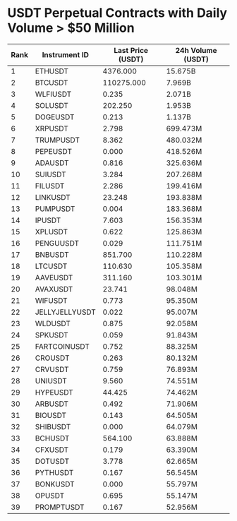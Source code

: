 # USDT Perpetual Contracts with Daily Volume > $50 Million

| Rank | Instrument ID | Last Price (USDT) | 24h Volume (USDT) |
|------|---------------|-------------------|-------------------|
| 1 | ETHUSDT | 4376.000 | 15.675B |
| 2 | BTCUSDT | 110275.000 | 7.969B |
| 3 | WLFIUSDT | 0.235 | 2.071B |
| 4 | SOLUSDT | 202.250 | 1.953B |
| 5 | DOGEUSDT | 0.213 | 1.137B |
| 6 | XRPUSDT | 2.798 | 699.473M |
| 7 | TRUMPUSDT | 8.362 | 480.032M |
| 8 | PEPEUSDT | 0.000 | 418.526M |
| 9 | ADAUSDT | 0.816 | 325.636M |
| 10 | SUIUSDT | 3.284 | 207.268M |
| 11 | FILUSDT | 2.286 | 199.416M |
| 12 | LINKUSDT | 23.248 | 193.838M |
| 13 | PUMPUSDT | 0.004 | 183.368M |
| 14 | IPUSDT | 7.603 | 156.353M |
| 15 | XPLUSDT | 0.622 | 125.863M |
| 16 | PENGUUSDT | 0.029 | 111.751M |
| 17 | BNBUSDT | 851.700 | 110.228M |
| 18 | LTCUSDT | 110.630 | 105.358M |
| 19 | AAVEUSDT | 311.160 | 103.301M |
| 20 | AVAXUSDT | 23.741 | 98.048M |
| 21 | WIFUSDT | 0.773 | 95.350M |
| 22 | JELLYJELLYUSDT | 0.022 | 95.007M |
| 23 | WLDUSDT | 0.875 | 92.058M |
| 24 | SPKUSDT | 0.059 | 91.843M |
| 25 | FARTCOINUSDT | 0.752 | 88.325M |
| 26 | CROUSDT | 0.263 | 80.132M |
| 27 | CRVUSDT | 0.759 | 76.893M |
| 28 | UNIUSDT | 9.560 | 74.551M |
| 29 | HYPEUSDT | 44.425 | 74.462M |
| 30 | ARBUSDT | 0.492 | 71.906M |
| 31 | BIOUSDT | 0.143 | 64.505M |
| 32 | SHIBUSDT | 0.000 | 64.079M |
| 33 | BCHUSDT | 564.100 | 63.888M |
| 34 | CFXUSDT | 0.179 | 63.390M |
| 35 | DOTUSDT | 3.778 | 62.665M |
| 36 | PYTHUSDT | 0.167 | 56.545M |
| 37 | BONKUSDT | 0.000 | 55.797M |
| 38 | OPUSDT | 0.695 | 55.147M |
| 39 | PROMPTUSDT | 0.167 | 52.956M |
